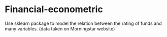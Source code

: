 # Financial-econometric
Use sklearn package to model the relation between the rating of funds and many variables. (data taken on Morningstar website)
